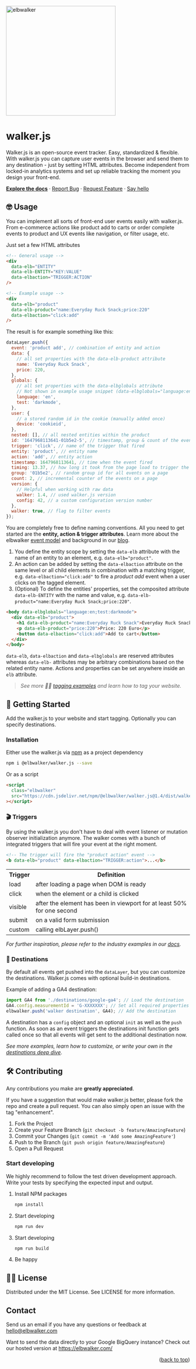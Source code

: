 <p align="left">
  <a href="https://elbwalker.com">
    <img title="elbwalker" src='https://www.elbwalker.com/elbwalker.png' width="300px"/>
  </a>
</p>

# walker.js

Walker.js is an open-source event tracker. Easy, standardized & flexible. With walker.js you can capture user events in the browser and send them to any destination - just by setting HTML attributes.
Become independent from locked-in analytics systems and set up reliable tracking the moment you design your front-end.

[**Explore the docs**](https://docs.elbwalker.com) · [Report Bug](https://github.com/elbwalker/walker.js/issues/new) · [Request Feature](https://github.com/elbwalker/walker.js/issues/new) · [Say hello](https://calendly.com/elb-alexander/30min)

## 🤓 Usage

You can implement all sorts of front-end user events easily with walker.js. From e-commerce actions like product add to carts or order complete events to product and UX events like navigation, or filter usage, etc.

Just set a few HTML attributes

```html
<!-- General usage -->
<div
  data-elb="ENTITY"
  data-elb-ENTITY="KEY:VALUE"
  data-elbaction="TRIGGER:ACTION"
/>

<!-- Example usage -->
<div
  data-elb="product"
  data-elb-product="name:Everyday Ruck Snack;price:220"
  data-elbaction="click:add"
/>
```

The result is for example something like this:

```js
dataLayer.push({
  event: 'product add', // combination of entity and action
  data: {
    // all set properties with the data-elb-product attribute
    name: 'Everyday Ruck Snack',
    price: 220,
  },
  globals: {
    // all set properties with the data-elbglobals attribute
    // Not shown in example usage snippet (data-elbglobals="language:en;test:darkmode")
    language: 'en',
    test: 'darkmode',
  },
  user: {
    // a stored random id in the cookie (manually added once)
    device: 'cookieid',
  },
  nested: [], // all nested entities within the product
  id: '1647968113641-01b5e2-5', // timestamp, group & count of the event
  trigger: 'click', // name of the trigger that fired
  entity: 'product', // entity name
  action: 'add', // entity action
  timestamp: 1647968113641, // time when the event fired
  timing: 13.37, // how long it took from the page load to trigger the event
  group: '01b5e2', // random group id for all events on a page
  count: 2, // incremental counter of the events on a page
  version: {
    // Helpful when working with raw data
    walker: 1.4, // used walker.js version
    config: 42, // a custom configuration version number
  },
  walker: true, // flag to filter events
});
```

You are completely free to define naming conventions. All you need to get started are the **entity, action & trigger attributes**. Learn more about the elbwalker [event model](https://www.elbwalker.com/blog/elbwalker-event-concept) and background in our [blog](https://www.elbwalker.com/blog/).

1. You define the entity scope by setting the `data-elb` attribute with the name of an entity to an element, e.g. `data-elb="product"`.
2. An action can be added by setting the `data-elbaction` attribute on the same level or all child elements in combination with a matching trigger, e.g. `data-elbaction="click:add"` to fire a _product add_ event when a user clicks on the tagged element.
3. (Optional) To define the entities' properties, set the composited attribute `data-elb-ENTITY` with the name and value, e.g. `data-elb-product="name:Everyday Ruck Snack;price:220"`.

```html
<body data-elbglobals="language:en;test:darkmode">
  <div data-elb="product">
    <h1 data-elb-product="name:Everyday Ruck Snack">Everyday Ruck Snack</h1>
    <p data-elb-product="price:220">Price: 220 Euro</p>
    <button data-elbaction="click:add">Add to cart</button>
  </div>
</body>
```

`data-elb`, `data-elbaction` and `data-elbglobals` are reserved attributes whereas `data-elb-` attributes may be arbitrary combinations based on the related entity name.
Actions and properties can be set anywhere inside an `elb` attribute.

> _See more 🧑‍🎓 [tagging examples](./examples) and learn how to tag your website._

## 🚀 Getting Started

Add the walker.js to your website and start tagging. Optionally you can specify destinations.

### Installation

Either use the walker.js via [npm](https://www.npmjs.com/package/@elbwalker/walker.js) as a project dependency

```sh
npm i @elbwalker/walker.js --save
```

Or as a script

```html
<script
  class="elbwalker"
  src="https://cdn.jsdelivr.net/npm/@elbwalker/walker.js@1.4/dist/walker.js"
></script>
```

### 🎬 Triggers

By using the walker.js you don't have to deal with event listener or mutation observer initialization anymore. The walker comes with a bunch of integrated triggers that will fire your event at the right moment.

```html
<!-- The trigger will fire the "product action" event -->
<b data-elb="product" data-elbaction="TRIGGER:action">...</b>
```

<table>
  <tr>
    <th>Trigger</th>
    <th>Definition</th>
  </tr>
  <tr>
    <td>load</td>
    <td>after loading a page when DOM is ready</td>
  </tr>
  <tr>
    <td>click</td>
    <td>when the element or a child is clicked</td>
  </tr>
  <tr>
    <td>visible</td>
    <td>after the element has been in viewport for at least 50% for one second</td>
  </tr>
  <tr>
    <td>submit</td>
    <td>on a valid form submission</td>
  </tr>
  <tr>
    <td>custom</td>
    <td>calling elbLayer.push()</td>
  </tr>
</table>

_For further inspiration, please refer to the industry examples in our [docs](https://docs.elbwalker.com/sources/web/industry-examples)._

### 🎯 Destinations

By default all events get pushed into the `dataLayer`, but you can customize the destinations. Walker.js comes with optional build-in destinations.

Example of adding a GA4 destination:

```js
import GA4 from './destinations/google-ga4'; // Load the destination
GA4.config.measurementId = 'G-XXXXXXX'; // Set all required properties
elbwalker.push('walker destination', GA4); // Add the destination
```

A destination has a `config` object and an optional `init` as well as the `push` function.
As soon as an event triggers the destinations init function gets called once so that all events will get sent to the additional destination now.

_See more examples, learn how to customize, or write your own in the [destinations deep dive](./src/destinations/)_.

## 🛠 Contributing

Any contributions you make are **greatly appreciated**.

If you have a suggestion that would make walker.js better, please fork the repo and create a pull request. You can also simply open an issue with the tag "enhancement".

1. Fork the Project
2. Create your Feature Branch (`git checkout -b feature/AmazingFeature`)
3. Commit your Changes (`git commit -m 'Add some AmazingFeature'`)
4. Push to the Branch (`git push origin feature/AmazingFeature`)
5. Open a Pull Request

### Start developing

We highly recommend to follow the test driven development approach. Write your tests by specifying the expected input and output.

1. Install NPM packages
   ```sh
   npm install
   ```
2. Start developing
   ```sh
   npm run dev
   ```
3. Start developing
   ```sh
   npm run build
   ```
4. Be happy

## 👩‍⚖️ License

Distributed under the MIT License. See LICENSE for more information.

## Contact

Send us an email if you have any questions or feedback at hello@elbwalker.com

Want to send the data directly to your Google BigQuery instance? Check out our hosted version at https://elbwalker.com/

<p align="right">(<a href="#top">back to top</a>)</p>
